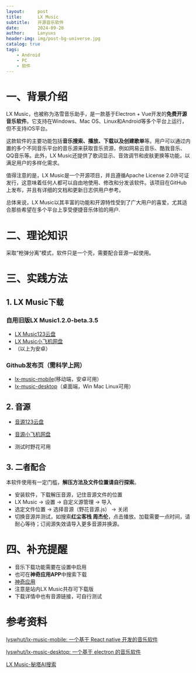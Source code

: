 ```yaml
---
layout:     post
title:      LX Music
subtitle:   开源音乐软件
date:       2024-09-20
author:     Lanyuxs
header-img: img/post-bg-universe.jpg
catalog: true
tags:
    - Android
    - PC
    - 软件
---
```


# 一、背景介绍

LX Music，也被称为洛雪音乐助手，是一款基于Electron + Vue开发的**免费开源音乐软件**。它支持在Windows、Mac OS、Linux和Android等多个平台上运行，但不支持iOS平台。

这款软件的主要功能包括**音乐搜索、播放、下载以及创建歌单**等。用户可以通过内置的多个不同音乐平台的音乐源来获取音乐资源，例如网易云音乐、酷我音乐、QQ音乐等。此外，LX Music还提供了歌词显示、音效调节和皮肤更换等功能，以满足用户的多样化需求。

值得注意的是，LX Music是一个开源项目，并且遵循Apache License 2.0许可证发行，这意味着任何人都可以自由地使用、修改和分发该软件。该项目在GitHub上发布，并且有详细的文档和更新日志供用户参考。

总体来说，LX Music以其丰富的功能和开源特性受到了广大用户的喜爱，尤其适合那些希望在多个平台上享受便捷音乐体验的用户.

# 二、理论知识

采取“枪弹分离”模式，软件只是一个壳，需要配合音源一起使用。

# 三、实践方法

## 1. LX Music下载

### 自用旧版LX Music1.2.0-beta.3.5

* [LX Music123云盘](https://www.123pan.com/s/OehNjv-0B8Kd.html)
* [LX Music小飞机网盘](https://share.feijipan.com/s/9kCwNVGz)
* （以上为安卓）

### Github发布页（需科学上网）

* [lx-music-mobile](https://github.com/lyswhut/lx-music-mobile/releases)(移动端，安卓可用）
* [lx-music-desktop](https://github.com/lyswhut/lx-music-desktop/releases)（桌面端，Win Mac Linux可用）

## 2. 音源

* [音源123云盘](https://www.123pan.com/s/OehNjv-KB8Kd.html)

* [音源小飞机网盘](https://share.feijipan.com/s/CtCwNe1G)
* 测试时野花可用

## 3. 二者配合

本软件使用有一定门槛，**解压方法及文件位置请自行探索**。

* 安装软件，下载解压音源，记住音源文件的位置
* LX Music -> 设置 -> 自定义源管理 -> 导入
* 选定文件位置 -> 选择音源（野花音源.js） -> 关闭
* 切换音源并测试，如搜索**红尘客栈 周杰伦**，点击播放。加载需要一点时间，请耐心等待；订阅源失效请导入更多音源并换源。

# 四、补充提醒

* 音乐下载功能需要在设置中启用
* 也可在**神奇应用APP**中搜索下载
* [神奇应用](https://dmla.lanzouo.com/b00taltvhe)
* 注意是站内LX Music共存可下载版
* 下载详情中也有音源链接，可自行测试


# 参考资料

[lyswhut/lx-music-mobile: 一个基于 React native 开发的音乐软件](https://github.com/lyswhut/lx-music-mobile)

[lyswhut/lx-music-desktop: 一个基于 electron 的音乐软件](https://github.com/lyswhut/lx-music-desktop)

[LX Music-秘塔AI搜索](https://metaso.cn/search/8525458354931789824?q=LX+Music)
